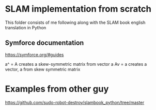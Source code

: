 # SLAM implementation from scratch

This folder consists of me following along with the SLAM book english translation in Python

## Symforce documentation

https://symforce.org/#guides

a^ = A creates a skew-symmetric matrix from vector a
Av = a creates a vector, a from skew symmetric matrix

# Examples from other guy
https://github.com/sudo-robot-destroy/slambook_python/tree/master